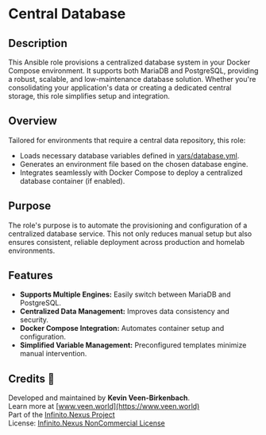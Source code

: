 # Central Database

## Description

This Ansible role provisions a centralized database system in your Docker Compose environment. It supports both MariaDB and PostgreSQL, providing a robust, scalable, and low-maintenance database solution. Whether you're consolidating your application's data or creating a dedicated central storage, this role simplifies setup and integration.

## Overview

Tailored for environments that require a central data repository, this role:
- Loads necessary database variables defined in [vars/database.yml](./vars/database.yml).
- Generates an environment file based on the chosen database engine.
- Integrates seamlessly with Docker Compose to deploy a centralized database container (if enabled).

## Purpose

The role's purpose is to automate the provisioning and configuration of a centralized database service. This not only reduces manual setup but also ensures consistent, reliable deployment across production and homelab environments.

## Features

- **Supports Multiple Engines:** Easily switch between MariaDB and PostgreSQL.
- **Centralized Data Management:** Improves data consistency and security.
- **Docker Compose Integration:** Automates container setup and configuration.
- **Simplified Variable Management:** Preconfigured templates minimize manual intervention.

## Credits 📝

Developed and maintained by **Kevin Veen-Birkenbach**.  
Learn more at [www.veen.world](https://www.veen.world)  
Part of the [Infinito.Nexus Project](https://s.infinito.nexus/code)  
License: [Infinito.Nexus NonCommercial License](https://s.infinito.nexus/license)
